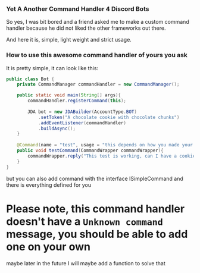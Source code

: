 ### Yet A Another Command Handler 4 Discord Bots
So yes, I was bit bored and a friend asked me to make a custom command handler because he did not liked the other frameworks out there.

And here it is, simple, light weight and strict usage.

### How to use this awesome command handler of yours you ask
It is pretty simple, it can look like this:

```java
public class Bot {
    private CommandManager commandHandler = new CommandManager();

    public static void main(String[] args){
        commandHandler.registerCommand(this);
        
        JDA bot = new JDABuilder(AccountType.BOT)
            .setToken("A chocolate cookie with chocolate chunks")
            .addEventListener(commandHandler)
            .buildAsync();
    }
    
    @Command(name = "test", usage = "this depends on how you made your help command")
    public void testCommand(CommandWrapper commandWrapper){
        commandWrapper.reply("This test is working, can I have a cookie now :D");
    }
}
```

but you can also add command with the interface ISimpleCommand and there is everything defined for you

# Please note, this command handler doesn't have a `Unknown command` message, you should be able to add one on your own
maybe later in the future I will maybe add a function to solve that
